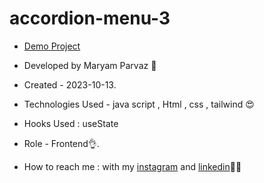 # accordion-menu-3
- [Demo Project](https://maryamparvaz.github.io/accordion-menu-3/)

- Developed by Maryam Parvaz 🙎

- Created - 2023-10-13.

- Technologies Used - java script , Html , css , tailwind 😍

- Hooks Used : useState 

- Role - Frontend👌.

- How to reach me : with my [instagram](https://www.instagram.com/maryamparvaz_web) and [linkedin](https://www.linkedin.com/in/maryam-parvaz-3687b327a/)👩‍💻
